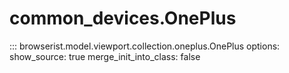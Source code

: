 # common_devices.OnePlus

::: browserist.model.viewport.collection.oneplus.OnePlus
    options:
      show_source: true
      merge_init_into_class: false
